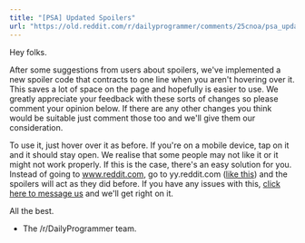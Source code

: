 ```yaml
---
title: "[PSA] Updated Spoilers"
url: "https://old.reddit.com/r/dailyprogrammer/comments/25cnoa/psa_updated_spoilers/"
---
```


Hey folks.

After some suggestions from users about spoilers, we've implemented a new spoiler code that contracts to one line when you aren't hovering over it. This saves a lot of space on the page and hopefully is easier to use. We greatly appreciate your feedback with these sorts of changes so please comment your opinion below. If there are any other changes you think would be suitable just comment those too and we'll give them our consideration.

To use it, just hover over it as before. If you're on a mobile device, tap on it and it should stay open. We realise that some people may not like it or it might not work properly. If this is the case, there's an easy solution for you. Instead of going to www.reddit.com, go to yy.reddit.com ([like this](http://yy.reddit.com/r/dailyprogrammer/)) and the spoilers will act as they did before. If you have any issues with this, [click here to message us](http://www.reddit.com/message/compose?to=%2Fr%2Fdailyprogrammer) and we'll get right on it.

All the best.

- The /r/DailyProgrammer team.